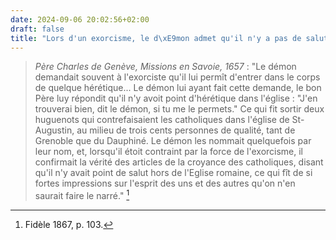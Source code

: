 ```yaml
---
date: 2024-09-06 20:02:56+02:00
draft: false
title: "Lors d'un exorcisme, le d\xE9mon admet qu'il n'y a pas de salut hors de l'Eglise"
---
```




> *Père Charles de Genève, Missions en Savoie, 1657* : "Le démon demandait souvent à l'exorciste qu'il lui permît d'entrer dans le corps de quelque hérétique... Le démon lui ayant fait cette demande, le bon Père luy répondit qu'il n'y avoit point d'hérétique dans l'église : "J'en trouverai bien, dit le démon, si tu me le permets." Ce qui fit sortir deux huguenots qui contrefaisaient les catholiques dans l'église de St-Augustin, au milieu de trois cents personnes de qualité, tant de Grenoble que du Dauphiné. Le démon les nommait quelquefois par leur nom, et, lorsqu'il étoit contraint par la force de l'exorcisme, il confirmait la vérité des articles de la croyance des catholiques, disant qu'il n'y avait point de salut hors de l'Eglise romaine, ce qui fît de si fortes impressions sur l'esprit des uns et des autres qu'on n'en saurait faire le narré." [^1]

[^1]: Fidèle 1867, p. 103.
